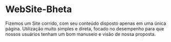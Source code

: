 # WebSite-Bheta
Fizemos um Site corrido, com seu conteúdo disposto apenas em uma única página. Utilização muito simples e direta, focado no desempenho para que nossos usuários tenham um bom manuseio e visão de nossa proposta.
